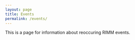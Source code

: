 ```yaml
---
layout: page
title: Events
permalink: /events/
---
```


This is a page for information about reoccuring RIMM events.
